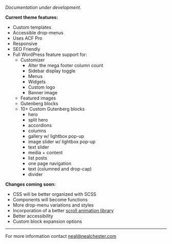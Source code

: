 *Documentation under development.*

**Current theme features:**

* Custom templates
* Accessible drop-menus
* Uses ACF Pro
* Responsive
* SEO Friendly
* Full WordPress feature support for:
  * Customizer
    * Alter the mega footer column count
    * Sidebar display toggle
    * Menus
    * Widgets
    * Custom logo
    * Banner image
  * Featured images
  * Gutenberg blocks
  * 10+ Custom Gutenberg blocks
    * hero
    * split hero
    * accordions
    * columns
    * gallery w/ lightbox pop-up
    * image slider w/ lightbox pop-up
    * text slider
    * media + content
    * list posts
    * one page navigation
    * text (columned and drop-cap)
    * divider


**Changes coming soon:**

* CSS will be better organized with SCSS
* Components will become functions
* More drop-menu variations and styles
* Incorporation of a better [scroll animation library](https://greensock.com/)
* Better accessibility
* Custom block expansion options

***

For more information contact neal@nealchester.com